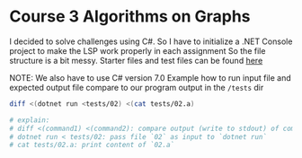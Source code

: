 # Course 3 Algorithms on Graphs

I decided to solve challenges using C#.
So I have to initialize a .NET Console project to make the LSP work properly in each assignment
So the file structure is a bit messy.
Starter files and test files can be found [here](https://www.coursera.org/learn/algorithms-on-graphs/programming/AUd0k/programming-assignment-1-decomposition-of-graphs)

NOTE: We also have to use C# version 7.0
Example how to run input file and expected output file compare to our program output in the `/tests` dir

```bash
diff <(dotnet run <tests/02) <(cat tests/02.a)

# explain:
# diff <(command1) <(command2): compare output (write to stdout) of command1 and command2
# dotnet run < tests/02: pass file `02` as input to `dotnet run`
# cat tests/02.a: print content of `02.a`
```
